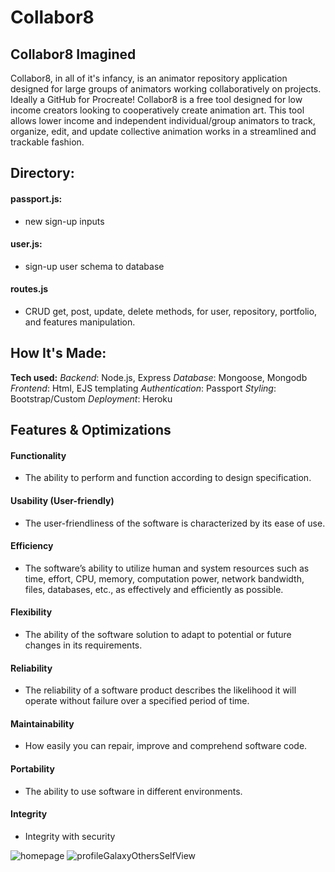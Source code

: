 # Collabor8
<!-- ## Collabor8 Inception (A very optional read background story)
One late night I was out at a popular local venue space to support one of my good friend's performances. I'm not much of a late night hypeman type so I often find myself having one-one and small group conversations. While waiting for the performance to begin I sat in the outdoor patio are with our friend, Sevi, who began telling me about a new community-oriented venture: 

A nation wide collective of low income animators collaborating on several comics and animations to create something unique (and probably a little crazy).
Sevi stated that the idea is to have hundreds working on a project at a time. BUT...
Being low-income there being restraints surrounding how to collaborate using the tools they currently use. Issues they stated with those tools were the ability to have a file open on more than two devices at once. To me, the idea of having hundreds of un-established animators all in various parts of the country working on one project file sounded chaotic.

And then it hit me! I sipped my beer and said "Sevi, what you need is a github for animators but I have no idea how to do that". And then I decided to f*ck around and find out.  

So, today I present to you the most recent version of Collabor8.  -->

## Collabor8 Imagined
Collabor8, in all of it's infancy, is an animator repository application designed for large groups of animators working collaboratively on projects. Ideally a GitHub for Procreate! Collabor8 is a free tool designed for low income creators looking to cooperatively create animation art. This tool allows lower income and independent individual/group animators to track, organize, edit, and update collective animation works in a streamlined and trackable fashion.

<!-- **Link to project:** Collabor8 Live Coming Soon -->

## Directory:
#### passport.js:
- new sign-up inputs

#### user.js:
- sign-up user schema to database

#### routes.js
- CRUD get, post, update, delete methods, for user, repository, portfolio, and features manipulation. 

## How It's Made:

**Tech used:** 
*Backend*: Node.js, Express
*Database*: Mongoose, Mongodb 
*Frontend*: Html, EJS templating
*Authentication*: Passport
*Styling*: Bootstrap/Custom
*Deployment*: Heroku


<!-- Here's where you can go to town on how you actually built this thing. Write as much as you can here, it's totally fine if it's not too much just make sure you write *something*. If you don't have too much experience on your resume working on the front end that's totally fine. This is where you can really show off your passion and make up for that ten fold.  -->

## Features & Optimizations

#### Functionality
- The ability to perform and function according to design specification.

#### Usability (User-friendly)
- The user-friendliness of the software is characterized by its ease of use.

#### Efficiency
- The software’s ability to utilize human and system resources such as time, effort, CPU, memory, computation power, network bandwidth, files, databases, etc., as effectively and efficiently as possible.

#### Flexibility 
- The ability of the software solution to adapt to potential or future changes in its requirements.

#### Reliability
- The reliability of a software product describes the likelihood it will operate without failure over a specified period of time.


#### Maintainability
- How easily you can repair, improve and comprehend software code.

#### Portability
- The ability to use software in different environments.


#### Integrity
- Integrity with security

<!-- Key Features:
Animator Portfolio Pages 
Repositories

By Zip:
Events 
Search

 Go to project Page/Delete project
    Comments/Edit Comments/Likes/Trashes portfolio page logged in user render
    Owner vs User View
    Add Zip Code to sign in
    Community Forum 
    Search Page & Events Page
    Display Local Only
    Edit About Me
    Bubbles random colors and correctly file in
    Pull and Push files to Array with date and pusher name/email
    File Upload/Photo Upload/Photo Rendering in page
    Add E-reader for accessibility
    Upload multiple files
    Github Green Squares https://bitsofco.de/github-contribution-graph-css-grid/
    ScratchPad Page with API - Screenshots and Saves to Sketches
    Add multiple box checker to add genre tags and post with new repo/new push

You don't have to include this section but interviewers *love* that you can not only deliver a final product that looks great but also functions efficiently. Did you write something then refactor it later and the result was 5x faster than the original implementation? Did you cache your assets? Things that you write in this section are **GREAT** to bring up in interviews and you can use this section as reference when studying for technical interviews! 

## Lessons Learned:

No matter what your experience level, being an engineer means continuously learning. Every time you build something you always have those *whoa this is awesome* or *fuck yeah I did it!* moments. This is where you should share those moments! Recruiters and interviewers love to see that you're self-aware and passionate about growing.  -->

![homepage](https://user-images.githubusercontent.com/22268455/172026318-ab0369d5-1eb8-4037-9223-54672ab20311.png)
![profileGalaxyOthersSelfView](https://user-images.githubusercontent.com/22268455/172026323-6c03693d-4100-4be9-8c5d-4a670f62bbfc.png)


